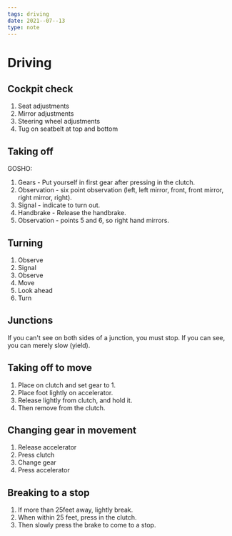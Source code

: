 ```yaml
---
tags: driving
date: 2021--07--13
type: note
---
```

# Driving

## Cockpit check

1. Seat adjustments
2. Mirror adjustments
3. Steering wheel adjustments
4. Tug on seatbelt at top and bottom

## Taking off

GOSHO:

1. Gears - Put yourself in first gear after pressing in the clutch.
2. Observation - six point observation (left, left mirror, front, front mirror, right mirror, right).
3. Signal - indicate to turn out.
4. Handbrake - Release the handbrake.
5. Observation - points 5 and 6, so right hand mirrors.

## Turning

1. Observe
2. Signal
3. Observe
4. Move
5. Look ahead
6. Turn

## Junctions

If you can't see on both sides of a junction, you must stop.
If you can see, you can merely slow (yield).

## Taking off to move

1. Place on clutch and set gear to 1.
2. Place foot lightly on accelerator.
3. Release lightly from clutch, and hold it.
4. Then remove from the clutch.

## Changing gear in movement

1. Release accelerator
2. Press clutch
3. Change gear
4. Press accelerator

## Breaking to a stop

1. If more than 25feet away, lightly break.
2. When within 25 feet, press in the clutch.
3. Then slowly press the brake to come to a stop.
